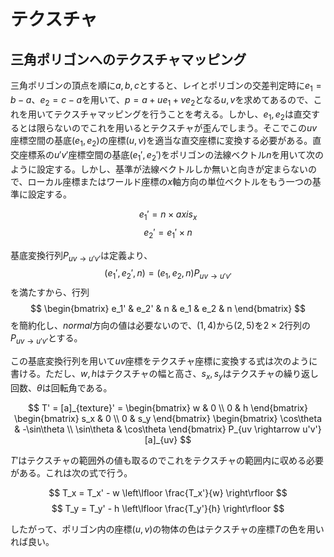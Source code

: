 # テクスチャ

## 三角ポリゴンへのテクスチャマッピング

三角ポリゴンの頂点を順に$a,b,c$とすると、レイとポリゴンの交差判定時に$e_1 = b-a$、$e_2 = c-a$を用いて、$p = a + ue_1 + ve_2$となる$u,v$を求めてあるので、これを用いてテクスチャマッピングを行うことを考える。しかし、$e_1,e_2$は直交するとは限らないのでこれを用いるとテクスチャが歪んでしまう。そこでこの$uv$座標空間の基底$(e_1,e_2)$の座標$(u,v)$を適当な直交座標に変換する必要がある。直交座標系の$u'v'$座標空間の基底$(e_1',e_2')$をポリゴンの法線ベクトル$n$を用いて次のように設定する。しかし、基準が法線ベクトルしか無いと向きが定まらないので、ローカル座標またはワールド座標の$x$軸方向の単位ベクトルをもう一つの基準に設定する。

$$e_1' = n \times axis_x$$
$$e_2' = e_1' \times n$$

基底変換行列$P_{uv \rightarrow u'v'}$は定義より、
$$
    (e_1',e_2',n) = (e_1,e_2,n)P_{uv \rightarrow u'v'}
$$
を満たすから、行列
$$
    \begin{bmatrix}
    e_1' & e_2' & n & e_1 & e_2 & n
    \end{bmatrix}
$$
を簡約化し、$normal$方向の値は必要ないので、$(1,4)$から$(2,5)$を$2\times2$行列の$P_{uv \rightarrow u'v'}$とする。

この基底変換行列を用いて$uv$座標をテクスチャ座標に変換する式は次のように書ける。ただし、$w,h$はテクスチャの幅と高さ、$s_x,s_y$はテクスチャの繰り返し回数、$\theta$は回転角である。

$$
    T' = [a]_{texture}' = \begin{bmatrix}
    w & 0 \\
    0 & h
    \end{bmatrix} \begin{bmatrix}
    s_x & 0 \\
    0 & s_y
    \end{bmatrix} \begin{bmatrix}
    \cos\theta & -\sin\theta \\
    \sin\theta & \cos\theta
    \end{bmatrix} P_{uv \rightarrow u'v'} [a]_{uv}
$$

$T'$はテクスチャの範囲外の値も取るのでこれをテクスチャの範囲内に収める必要がある。これは次の式で行う。

$$
    T_x = T_x' - w \left\lfloor \frac{T_x'}{w} \right\rfloor
$$
$$
    T_y = T_y' - h \left\lfloor \frac{T_y'}{h} \right\rfloor
$$

したがって、ポリゴン内の座標$(u,v)$の物体の色はテクスチャの座標$T$の色を用いれば良い。